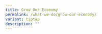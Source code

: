 ```yaml
---
title: Grow Our Economy
permalink: /what-we-do/grow-our-economy/
variant: tiptap
description: ""
---
```

